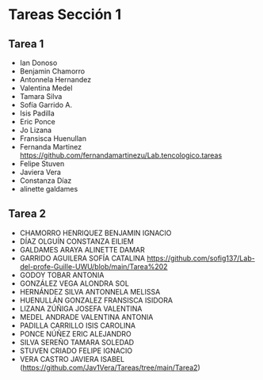 # Tareas Sección 1

## Tarea 1
* Ian Donoso
* Benjamin Chamorro
* Antonnela Hernandez
* Valentina Medel 
* Tamara Silva 
* Sofía Garrido A.
* Isis Padilla
* Eric Ponce
* Jo Lizana
* Fransisca Huenullan
* Fernanda Martinez https://github.com/fernandamartinezu/Lab.tencologico.tareas
* Felipe Stuven
* Javiera Vera
* Constanza Díaz
* alinette galdames

## Tarea 2
* CHAMORRO HENRIQUEZ BENJAMIN IGNACIO
* DÍAZ OLGUÍN CONSTANZA EILIEM
* GALDAMES ARAYA ALINETTE DAMAR
* GARRIDO AGUILERA SOFÍA CATALINA https://github.com/sofig137/Lab-del-profe-Guille-UWU/blob/main/Tarea%202
* GODOY TOBAR ANTONIA
* GONZÁLEZ VEGA ALONDRA SOL
* HERNÁNDEZ SILVA ANTONNELA MELISSA
* HUENULLÁN GONZALEZ FRANSISCA ISIDORA
* LIZANA ZÚÑIGA JOSEFA VALENTINA
* MEDEL ANDRADE VALENTINA ANTONIA
* PADILLA CARRILLO ISIS CAROLINA
* PONCE NÚÑEZ ERIC ALEJANDRO
* SILVA SEREÑO TAMARA SOLEDAD
* STUVEN CRIADO FELIPE IGNACIO
* VERA CASTRO JAVIERA ISABEL (https://github.com/Jav1Vera/Tareas/tree/main/Tarea2)

